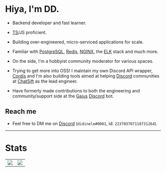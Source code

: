 # Hiya, I'm DD. <img src="https://komarev.com/ghpvc/?username=didinele" alt="" />

- Backend developer and fast learner.

- [TS]/JS proficient.

- Building over-engineered, micro-serviced applications for scale.

- Familiar with [PostgreSQL], [Redis], [NGINX], the [ELK] stack and much more.

- On the side, I'm a hobbyist community moderator for various spaces.

- Trying to get more into OSS! I maintain my own Discord API wrapper, [Cordis] and I'm also building tools aimed at helping [Discord] communities at [ChatSift] as the lead engineer.

- Have formerly made contributions to both the engineering and community/support side at the [Gaius] [Discord] bot.

## Reach me
- Feel free to DM me on [Discord] (`didinele#0001`, id: `223703707118731264`).

___
# Stats

<table>
  <tr>
    <td align="center" style="padding=0;width=50%;">
      <img align="center" style="padding=0;" src="https://gh-stats.didinele.me/api/?username=didinele&show_icons=true&title_color=4F8CC9&text_color=9f9f9f&bg_color=00000000&hide_border=true&icon_color=4F8CC9&hide_title=true&count_private=true"/>
    </td>
    <td align="center" style="padding=0;width=50%;">
      <img align="center" style="padding=0;" src="https://gh-stats.didinele.me/api/top-langs/?username=didinele&layout=compact&show_icons=true&title_color=4F8CC9&text_color=9f9f9f&bg_color=00000000&hide_border=true&icon_color=00000000&count_private=true&extra=cordis-lib/cordis,chatsift/automodeator,chatsift/ama"/>
    </td>
  </tr>
</table>

[Discord]:      https://discord.com
[Docker]:       https://www.docker.com
[TS]:           https://www.typescriptlang.org
[PostgreSQL]:   https://www.postgresql.org
[NGINX]:        https://www.nginx.com
[Redis]:        https://redis.io
[ELK]:          https://www.elastic.co/elastic-stack
[Cordis]:       https://github.com/cordis-lib/cordis
[ChatSift]:     https://github.com/ChatSift
[Gaius]:        https://gaiusbot.me
